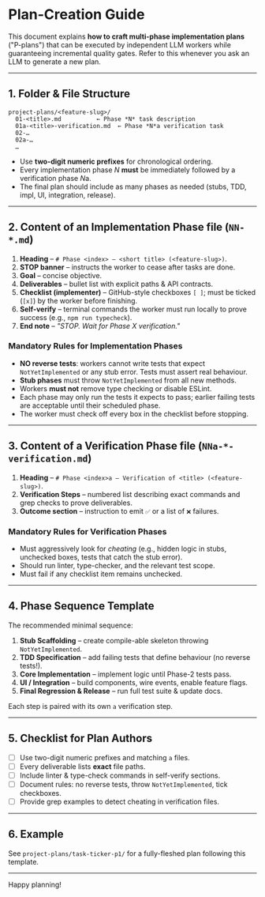 # Plan-Creation Guide

This document explains **how to craft multi-phase implementation plans** ("P-plans") that can be executed by independent LLM workers while guaranteeing incremental quality gates.  Refer to this whenever you ask an LLM to generate a new plan.

---

## 1. Folder & File Structure

```
project-plans/<feature-slug>/
  01-<title>.md          ← Phase *N* task description
  01a-<title>-verification.md  ← Phase *N*a verification task
  02-…
  02a-…
  …
```

* Use **two-digit numeric prefixes** for chronological ordering.
* Every implementation phase *N* **must** be immediately followed by a verification phase *N*a.
* The final plan should include as many phases as needed (stubs, TDD, impl, UI, integration, release).

---

## 2. Content of an **Implementation Phase** file (`NN-*.md`)

1. **Heading** – `# Phase <index> – <short title> (<feature-slug>)`.
2. **STOP banner** – instructs the worker to cease after tasks are done.
3. **Goal** – concise objective.
4. **Deliverables** – bullet list with explicit paths & API contracts.
5. **Checklist (implementer)** – GitHub-style checkboxes `[ ]`; must be ticked (`[x]`) by the worker before finishing.
6. **Self-verify** – terminal commands the worker must run locally to prove success (e.g., `npm run typecheck`).
7. **End note** – *"STOP. Wait for Phase X verification."*

### Mandatory Rules for Implementation Phases

* **NO reverse tests**: workers cannot write tests that expect `NotYetImplemented` or any stub error.  Tests must assert real behaviour.
* **Stub phases** must throw `NotYetImplemented` from all new methods.
* Workers **must not** remove type checking or disable ESLint.
* Each phase may only run the tests it expects to pass; earlier failing tests are acceptable until their scheduled phase.
* The worker must check off every box in the checklist before stopping.

---

## 3. Content of a **Verification Phase** file (`NNa-*-verification.md`)

1. **Heading** – `# Phase <index>a – Verification of <title> (<feature-slug>)`.
2. **Verification Steps** – numbered list describing exact commands and grep checks to prove deliverables.
3. **Outcome section** – instruction to emit `✅` or a list of `❌` failures.

### Mandatory Rules for Verification Phases

* Must aggressively look for *cheating* (e.g., hidden logic in stubs, unchecked boxes, tests that catch the stub error).
* Should run linter, type-checker, and the relevant test scope.
* Must fail if any checklist item remains unchecked.

---

## 4. Phase Sequence Template

The recommended minimal sequence:

1. **Stub Scaffolding** – create compile-able skeleton throwing `NotYetImplemented`.
2. **TDD Specification** – add failing tests that define behaviour (no reverse tests!).
3. **Core Implementation** – implement logic until Phase-2 tests pass.
4. **UI / Integration** – build components, wire events, enable feature flags.
5. **Final Regression & Release** – run full test suite & update docs.

Each step is paired with its own `a` verification step.

---

## 5. Checklist for Plan Authors

- [ ] Use two-digit numeric prefixes and matching `a` files.
- [ ] Every deliverable lists **exact** file paths.
- [ ] Include linter & type-check commands in self-verify sections.
- [ ] Document rules: no reverse tests, throw `NotYetImplemented`, tick checkboxes.
- [ ] Provide grep examples to detect cheating in verification files.

---

## 6. Example

See `project-plans/task-ticker-p1/` for a fully-fleshed plan following this template.

---

Happy planning! 
